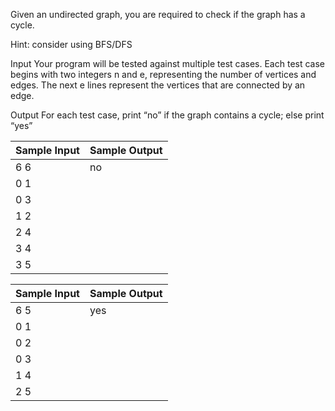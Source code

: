 Given an undirected graph, you are required to check if the graph has a cycle.

Hint: consider using BFS/DFS

Input
Your program will be tested against multiple test cases. Each test case begins with two integers
n and e, representing the number of vertices and edges. The next e lines represent the vertices
that are connected by an edge.

Output
For each test case, print “no” if the graph contains a cycle; else print “yes”

| Sample Input     | Sample Output     |     
| ---------------- | ----------------- |
| 6 6              | no                |
| 0 1              |                   |
| 0 3              |                   |
| 1 2              |                   |
| 2 4              |                   |
| 3 4              |                   |
| 3 5              |                   |

| Sample Input     | Sample Output     |
| ---------------- | ----------------- |
| 6 5              | yes               |
| 0 1              |                   |
| 0 2              |                   |
| 0 3              |                   |
| 1 4              |                   |
| 2 5              |                   |

